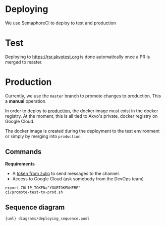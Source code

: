 # Deploying

We use SemaphoreCI to deploy to test and production

# Test

Deploying to https://rsr.akvotest.org is done automatically once a PR is merged to master.


# Production

Currently, we use the `master` branch to promote changes to production.
This a **manual** operation.

In order to deploy to [production](https://rsr.akvo.org), the docker image must exist in the docker registry.
At the moment, this is all tied to Akvo's private, docker registry on Google Cloud.

The docker image is created during the deployment to the test environment or simply by merging into `production`.

## Commands

**Requirements**

 - A [token from zulip](https://akvo.zulipchat.com/#settings/account-and-privacy) to send messages to the channel.
 - Access to Google Cloud (ask somebody from the DevOps team)

```shell
export ZULIP_TOKEN="YOURTOKENHERE"
ci/promote-test-to-prod.sh
```

## Sequence diagram

<!-- Edit with https://mermaid.live/ -->
```{uml} diagrams/deploying_sequence.puml```
